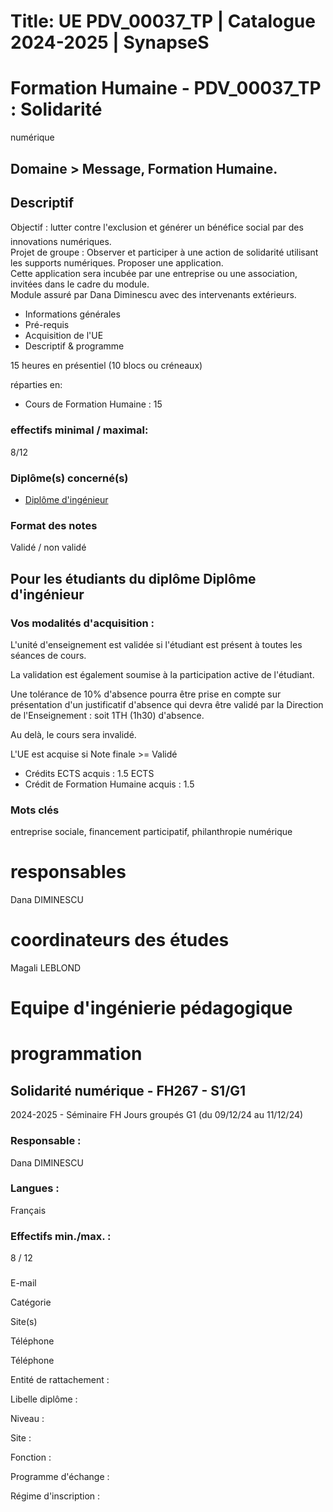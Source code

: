 # Title: UE PDV_00037_TP | Catalogue 2024-2025 | SynapseS

#  [ ](/catalogue/2024-2025) Formation Humaine \- PDV_00037_TP : Solidarité
numérique

## Domaine > Message, Formation Humaine.

## Descriptif

Objectif : lutter contre l'exclusion et générer un bénéfice social par des
innovations numériques.  
Projet de groupe : Observer et participer à une action de solidarité utilisant
les supports numériques. Proposer une application.  
Cette application sera incubée par une entreprise ou une association, invitées
dans le cadre du module.  
Module assuré par Dana Diminescu avec des intervenants extérieurs.

  * Informations générales
  * Pré-requis
  * Acquisition de l'UE
  * Descriptif & programme

15 heures en présentiel (10 blocs ou créneaux)

réparties en:

  * Cours de Formation Humaine : 15

### effectifs minimal / maximal:

8/12

### Diplôme(s) concerné(s)

  * [Diplôme d'ingénieur](/catalogue/2024-2025/diplome/4/ING-diplome-d-ingenieur)

### Format des notes

Validé / non validé

## Pour les étudiants du diplôme Diplôme d'ingénieur

### Vos modalités d'acquisition :

L'unité d'enseignement est validée si l'étudiant est présent à toutes les
séances de cours.

La validation est également soumise à la participation active de l'étudiant.

Une tolérance de 10% d'absence pourra être prise en compte sur présentation
d'un justificatif d'absence qui devra être validé par la Direction de
l'Enseignement : soit 1TH (1h30) d'absence.

Au delà, le cours sera invalidé.

L'UE est acquise si Note finale >= Validé

  * Crédits ECTS acquis : 1.5 ECTS
  * Crédit de Formation Humaine acquis : 1.5

### Mots clés

entreprise sociale, financement participatif, philanthropie numérique

# responsables

Dana DIMINESCU

# coordinateurs des études

Magali LEBLOND

# Equipe d'ingénierie pédagogique

# programmation

## Solidarité numérique - FH267 - S1/G1

2024-2025 - Séminaire FH Jours groupés G1 (du 09/12/24 au 11/12/24)

### Responsable :

Dana DIMINESCU

### Langues :

Français

### Effectifs min./max. :

8 / 12

###

E-mail

Catégorie

Site(s)

Téléphone

Téléphone

Entité de rattachement :

Libelle diplôme :

Niveau :

Site :

Fonction :

Programme d'échange :

Régime d'inscription :

